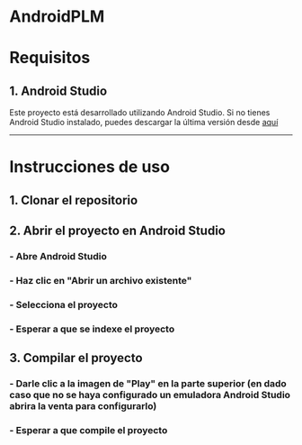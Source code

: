 # AndroidPLM


# Requisitos

## 1. **Android Studio**

Este proyecto está desarrollado utilizando Android Studio. Si no tienes Android Studio instalado, puedes descargar la última versión desde [aquí](https://developer.android.com/studio)

---

# Instrucciones de uso

## 1. Clonar el repositorio

## 2. Abrir el proyecto en Android Studio

### - Abre Android Studio
### - Haz clic en "Abrir un archivo existente"
### - Selecciona el proyecto
### - Esperar a que se indexe el proyecto

## 3. Compilar el proyecto

### - Darle clic a la imagen de "Play" en la parte superior (en dado caso que no se haya configurado un emuladora Android Studio abrira la venta para configurarlo)
### - Esperar a que compile el proyecto


